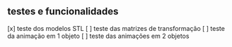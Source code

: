 ## testes e funcionalidades

[x] teste dos modelos STL
[ ] teste das matrizes de transformação
[ ] teste da animação em 1 objeto
[ ] teste das animações em 2 objetos
